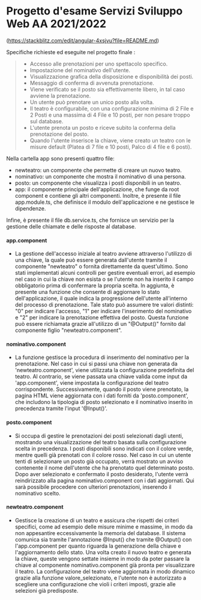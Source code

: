 # Progetto d'esame Servizi Sviluppo Web AA 2021/2022
(https://stackblitz.com/edit/angular-4xsjvu?file=README.md)

Specifiche richieste ed eseguite nel progetto finale :

> - Accesso alle prenotazioni per uno spettacolo specifico.
> - Impostazione del nominativo dell'utente.
> - Visualizzazione grafica della disposizione e disponibilità dei posti.
> - Messaggio di conferma di avvenuta prenotazione.
> - Viene verificato se il posto sia effettivamente libero, in tal caso avviene la prenotazione.
> - Un utente può prenotare un unico posto alla volta.
> - Il teatro è configurabile, con una configurazione minima di 2 File e 2 Posti e una massima di 4 File e 10 posti, per non pesare troppo sul database.
> - L'utente prenota un posto e riceve subito la conferma della prenotazione del posto.
> - Quando l'utente inserisce la chiave, viene creato un teatro con le misure default (Platea di 7 file e 10 posti, Palco di 4 file e 6 posti).

Nella cartella app sono presenti quattro file:

- newteatro: un componente che permette di creare un nuovo teatro.
- nominativo: un componente che mostra il nominativo di una persona.
- posto: un componente che visualizza i posti disponibili in un teatro.
- app: il componente principale dell'applicazione, che funge da root component e contiene gli altri componenti.
Inoltre, è presente il file app.module.ts, che definisce il modulo dell'applicazione e ne gestisce le dipendenze.

Infine, è presente il file db.service.ts, che fornisce un servizio per la gestione delle chiamate e delle risposte al database.


#### app.component
- La gestione dell'accesso iniziale al teatro avviene attraverso l'utilizzo di una chiave, la quale può essere generata dall'utente tramite il componente "newteatro" o fornita direttamente da quest'ultimo. Sono stati implementati alcuni controlli per gestire eventuali errori, ad esempio nel caso in cui la chiave non esista o se l'utente non ha inserito il campo obbligatorio prima di confermare la propria scelta.
In aggiunta, è presente una funzione che consente di aggiornare lo stato dell'applicazione, il quale indica la progressione dell'utente all'interno del processo di prenotazione. Tale stato può assumere tre valori distinti: "0" per indicare l'accesso, "1" per indicare l'inserimento del nominativo e "2" per indicare la prenotazione effettiva del posto. Questa funzione può essere richiamata grazie all'utilizzo di un "@Output()" fornito dal componente figlio "newteatro.component".

#### nominativo.component
- La funzione gestisce la procedura di inserimento del nominativo per la prenotazione. Nel caso in cui si passi una chiave non generata da 'newteatro.component', viene utilizzata la configurazione predefinita del teatro. Al contrario, se viene passata una chiave valida come input da 'app.component', viene impostata la configurazione del teatro corrispondente. Successivamente, quando il posto viene prenotato, la pagina HTML viene aggiornata con i dati forniti da 'posto.component', che includono la tipologia di posto selezionato e il nominativo inserito in precedenza tramite l'input '@Input()'.

#### posto.component
- Si occupa di gestire le prenotazioni dei posti selezionati dagli utenti, mostrando una visualizzazione del teatro basata sulla configurazione scelta in precedenza. I posti disponibili sono indicati con il colore verde, mentre quelli già prenotati con il colore rosso. Nel caso in cui un utente tenti di selezionare un posto già occupato, verrà mostrato un avviso contenente il nome dell'utente che ha prenotato quel determinato posto. Dopo aver selezionato e confermato il posto desiderato, l'utente verrà reindirizzato alla pagina nominativo.component con i dati aggiornati. Qui sarà possibile procedere con ulteriori prenotazioni, inserendo il nominativo scelto.

#### newteatro.component
- Gestisce la creazione di un teatro e assicura che rispetti dei criteri specifici, come ad esempio delle misure minime e massime, in modo da non appesantire eccessivamente la memoria del database. Il sistema comunica sia tramite l'annotazione @Input() che tramite @Output() con l'app.component per quanto riguarda la generazione della chiave e l'aggiornamento dello stato. Una volta creato il nuovo teatro e generata la chiave, queste vengono settate insieme in modo da poter passare la chiave al componente nominativo.component già pronta per visualizzare il teatro. La configurazione del teatro viene aggiornata in modo dinamico grazie alla funzione valore_selezionato, e l'utente non è autorizzato a scegliere una configurazione che violi i criteri imposti, grazie alle selezioni già predisposte.


